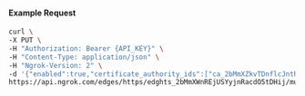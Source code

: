 <!-- Code generated for API Clients. DO NOT EDIT. -->

#### Example Request

```bash
curl \
-X PUT \
-H "Authorization: Bearer {API_KEY}" \
-H "Content-Type: application/json" \
-H "Ngrok-Version: 2" \
-d '{"enabled":true,"certificate_authority_ids":["ca_2bMmXZkvTDnflcJnthzBWWCTu1w"]}' \
https://api.ngrok.com/edges/https/edghts_2bMmXWnREjUSYyjnRacdO5tDHij/mutual_tls
```
